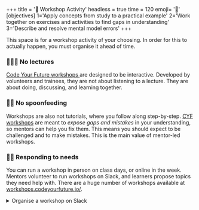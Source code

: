+++
title = '🧰 Workshop Activity'
headless = true
time = 120
emoji= '🧰'
[objectives]
    1='Apply concepts from study to a practical example'
    2='Work together on exercises and activities to find gaps in understanding'
    3='Describe and resolve mental model errors'
+++

This space is for a workshop activity of your choosing. In order for this to actually happen, you must organise it ahead of time.

### 👷🏿‍♀️ No lectures

[Code Your Future workshops ](https://workshops.codeyourfuture.io/)are designed to be interactive. Developed by volunteers and trainees, they are not about listening to a lecture. They are about doing, discussing, and learning together.

### 💪🏾 No spoonfeeding

Workshops are also not tutorials, where you follow along step-by-step. [CYF workshops](https://workshops.codeyourfuture.io/) are meant to _expose gaps and mistakes_ in your understanding, so mentors can help you fix them. This means you should expect to be challenged and to make mistakes. This is the main value of mentor-led workshops.

### 👂🏿 Responding to needs

You can run a workshop in person on class days, or online in the week. Mentors volunteer to run workshops on Slack, and learners propose topics they need help with. There are a huge number of workshops available at [workshops.codeyourfuture.io/](https://workshops.codeyourfuture.io/).

<details>
<summary>Organise a workshop on Slack</summary>

![./organise-workshops.png](organise-workshops.png)

</details>
